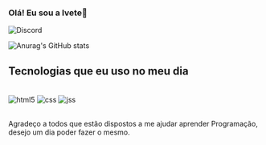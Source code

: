 
### Olá! Eu sou a Ivete👊

![Discord](https://img.shields.io/badge/Discord-7289DA?style=for-the-badge&logo=discord&logoColor=white)

![Anurag's GitHub stats](https://github-readme-stats.vercel.app/api?username=jivetejesus&show_icons=true&theme=merko)

## Tecnologias que eu uso no meu dia
<div style= "display: inline_block"><br/>
<img align="center"alt="html5"  src="https://img.shields.io/badge/HTML5-E34F26?style=for-the-badge&logo=html5&logoColor=white"/>
<img align="center" alt
="css"  src="https://img.shields.io/badge/CSS3-1572B6?style=for-the-badge&logo=css3&logoColor=white"/>
<img align="center" alt="jss" src="https://img.shields.io/badge/JavaScript-F7DF1E?style=for-the-badge&logo=javascript&logoColor=black"/>
</div><br/>

Agradeço a todos que estão dispostos a me ajudar aprender Programação, desejo um dia poder fazer o mesmo.



